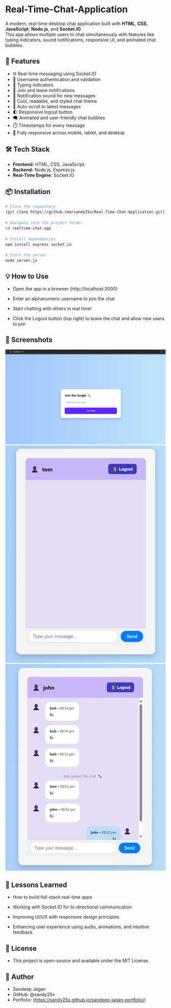 # Real-Time-Chat-Application

A modern, real-time desktop chat application built with **HTML**, **CSS**, **JavaScript**, **Node.js**, and **Socket.IO**.  
This app allows multiple users to chat simultaneously with features like typing indicators, sound notifications, responsive UI, and animated chat bubbles.

## 🚀 Features

- 🌐 Real-time messaging using Socket.IO
- 🔐 Username authentication and validation
- 💬 Typing indicators
- 📢 Join and leave notifications
- 🔔 Notification sound for new messages
- 🎨 Cool, readable, and styled chat theme
- 🔄 Auto-scroll to latest messages
- 🌓 Responsive logout button 
- 🗨️ Animated and user-friendly chat bubbles
- ⏱️ Timestamps for every message
- 📱 Fully responsive across mobile, tablet, and desktop

## 🛠️ Tech Stack

- **Frontend:** HTML, CSS, JavaScript
- **Backend:** Node.js, Express.js
- **Real-Time Engine:** Socket.IO

## 📦 Installation

```bash
# Clone the repository
[git clone https://github.com/sandy25x/Real-Time-Chat-Application.git]

# Navigate into the project folder
cd realtime-chat-app

# Install dependencies
npm install express socket.io 

# Start the server
node server.js
```
## 💡 How to Use
- Open the app in a browser (http://localhost:3000)

- Enter an alphanumeric username to join the chat

- Start chatting with others in real time!

- Click the Logout button (top right) to leave the chat and allow new users to join

## 📸 Screenshots
![Image 1](https://github.com/sandy25x/Real-Time-Chat-Application/blob/main/Screenshot%202025-04-13%20205128.png)
![Image 2](https://github.com/sandy25x/Real-Time-Chat-Application/blob/main/Screenshot%202025-04-13%20205213.png)
![Image 3](https://github.com/sandy25x/Real-Time-Chat-Application/blob/main/Screenshot%202025-04-13%20205431.png)

## 🧠 Lessons Learned
- How to build full-stack real-time apps

- Working with Socket.IO for bi-directional communication

- Improving UI/UX with responsive design principles

- Enhancing user experience using audio, animations, and intuitive feedback

## 📄 License
- This project is open-source and available under the MIT License.

## 👤 Author
- Sandeep Jagan
- GitHub: @sandy25x
- Portfolio: (https://sandy25x.github.io/sandeep-jagan-portfolio/)
